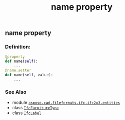 ﻿---
title: name property
second_title: Aspose.CAD for Python via .NET API References
description: 
type: docs
weight: 110
url: /python-net/aspose.cad.fileformats.ifc.ifc2x3.entities/ifcfurnituretype/name/
is_root: false
---

## name property

### Definition:
```python
@property
def name(self):
    ...
@name.setter
def name(self, value):
    ...
```

### See Also
* module [`aspose.cad.fileformats.ifc.ifc2x3.entities`](../../)
* class [`IfcFurnitureType`](/cad/python-net/aspose.cad.fileformats.ifc.ifc2x3.entities/ifcfurnituretype)
* class [`IfcLabel`](/cad/python-net/aspose.cad.fileformats.ifc.ifc2x3.types/ifclabel)
